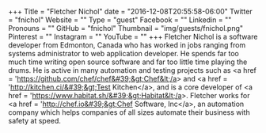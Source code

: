 +++
Title = "Fletcher Nichol"
date = "2016-12-08T20:55:58-06:00"
Twitter = "fnichol"
Website = ""
Type = "guest"
Facebook = ""
Linkedin = ""
Pronouns = ""
GitHub = "fnichol"
Thumbnail = "img/guests/fnichol.png"
Pinterest = ""
Instagram = ""
YouTube = ""
+++
Fletcher Nichol is a software developer from Edmonton, Canada who has worked in jobs ranging from systems administrator to web application developer. He spends far too much time writing open source software and far too little time playing the drums. He is active in many automation and testing projects such as &lt;a href = &#39;https://github.com/chef/chef&#39;&gt;Chef&lt;/a&gt; and &lt;a href = &#39;http://kitchen.ci/&#39;&gt;Test Kitchen&lt;/a&gt;, and is a core developer of &lt;a href = &#39;https://www.habitat.sh/&#39;&gt;Habitat&lt;/a&gt;. Fletcher works for &lt;a href = &#39;http://chef.io&#39;&gt;Chef Software, Inc&lt;/a&gt;, an automation company which helps companies of all sizes automate their business with safety at speed.
